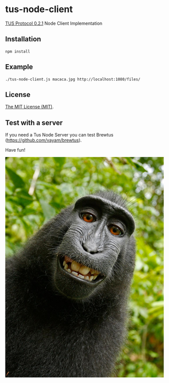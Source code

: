 tus-node-client
===============

[TUS Protocol 0.2.1](http://www.tus.io/protocols/resumable-upload.html) Node Client Implementation

## Installation
```
npm install
```

## Example
```
./tus-node-client.js macaca.jpg http://localhost:1080/files/
```

## License

[The MIT License (MIT)](https://raw.githubusercontent.com/monchopena/tus-node-client/master/LICENSE).


## Test with a server

If you need a Tus Node Server you can test Brewtus (https://github.com/vayam/brewtus).

Have fun!

![alt tag](https://raw.githubusercontent.com/monchopena/tus-node-client/master/macaca.jpg)